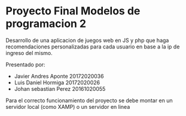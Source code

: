 # Proyecto Final Modelos de programacion 2

Desarrollo de una aplicacion de juegos web en JS y php que haga recomendaciones personalizadas para cada usuario en base a la ip de ingreso del mismo.

Presentado por:
- Javier Andres Aponte 20172020036
- Luis Daniel Hormiga 20172020026
- Johan sebastian Perez 20161020055

Para el correcto funcionamiento del proyecto se debe montar en un servidor local (como XAMP) o un servidor en linea
